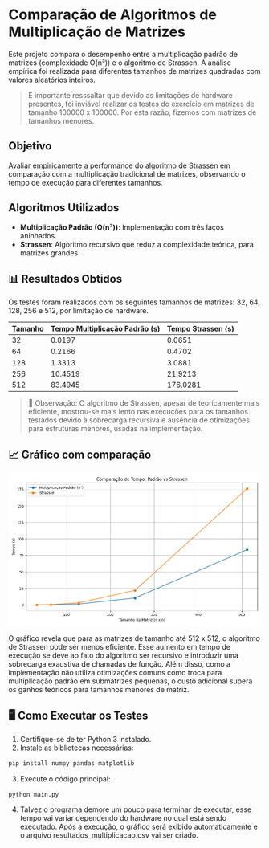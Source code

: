 #  Comparação de Algoritmos de Multiplicação de Matrizes

Este projeto compara o desempenho entre a multiplicação padrão de matrizes (complexidade O(n³)) e o algoritmo de Strassen. A análise empírica foi realizada para diferentes tamanhos de matrizes quadradas com valores aleatórios inteiros.
 
  > É importante resssaltar que devido as limitações de hardware presentes, foi inviável realizar os testes do exercício em matrizes de tamanho 100000 x 100000. Por esta razão, fizemos com matrizes de tamanhos menores.

## Objetivo

Avaliar empiricamente a performance do algoritmo de Strassen em comparação com a multiplicação tradicional de matrizes, observando o tempo de execução para diferentes tamanhos.

## Algoritmos Utilizados

- **Multiplicação Padrão (O(n³))**: Implementação com três laços aninhados.
- **Strassen**: Algoritmo recursivo que reduz a complexidade teórica, para matrizes grandes.

## 📊 Resultados Obtidos

Os testes foram realizados com os seguintes tamanhos de matrizes: 32, 64, 128, 256 e 512, por limitação de hardware.

| Tamanho | Tempo Multiplicação Padrão (s) | Tempo Strassen (s) |
|---------|------------------|--------------------|
| 32      | 0.0197           | 0.0651             |
| 64      | 0.2166           | 0.4702             |
| 128     | 1.3313           | 3.0881             |
| 256     | 10.4519          | 21.9213            |
| 512     | 83.4945          | 176.0281           |

> 🔎 Observação: O algoritmo de Strassen, apesar de teoricamente mais eficiente, mostrou-se mais lento nas execuções para os tamanhos testados devido à sobrecarga recursiva e ausência de otimizações para estruturas menores, usadas na implementação.

## 📈 Gráfico com comparação

![Gráfico de comparação](img/Figure_2.png)

O gráfico revela que para as matrizes de tamanho até 512 x 512, o algoritmo de Strassen pode ser menos eficiente. Esse aumento em tempo de execução se deve ao fato do algoritmo ser recursivo e introduzir uma sobrecarga exaustiva de chamadas de função. Além disso, como a implementação não utiliza otimizações comuns como troca para multiplicação padrão em submatrizes pequenas, o custo adicional supera os ganhos teóricos para tamanhos menores de matriz.

## 🖥️ Como Executar os Testes

1. Certifique-se de ter Python 3 instalado.
2. Instale as bibliotecas necessárias:

```bash
pip install numpy pandas matplotlib
```
3. Execute o código principal:

```bash
python main.py
```

4. Talvez o programa demore um pouco para terminar de executar, esse tempo vai variar dependendo do hardware no qual está sendo executado. Após a execução, o gráfico será exibido automaticamente e o arquivo resultados_multiplicacao.csv vai ser criado.
